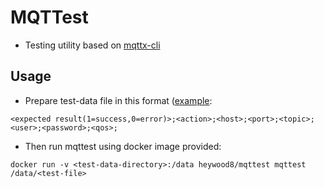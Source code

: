 # MQTTest

* Testing utility based on [mqttx-cli](https://github.com/emqx/MQTTX)

## Usage

* Prepare test-data file in this format ([example](examples/test-data.csv):

`<expected result(1=success,0=error)>;<action>;<host>;<port>;<topic>;<user>;<password>;<qos>;`

* Then run mqttest using docker image provided:

`docker run -v <test-data-directory>:/data heywood8/mqttest mqttest /data/<test-file>`
